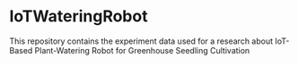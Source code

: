 # IoTWateringRobot
This repository contains the experiment data used for a research about IoT-Based Plant-Watering Robot for Greenhouse Seedling Cultivation
